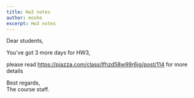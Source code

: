 ```yaml
---
title: Hw3 notes
author: moshe
excerpt: Hw3 notes
---
```


Dear students,

You've got 3 more days for HW3,

please read https://piazza.com/class/lfhzd58w99r6jg/post/114 for more details


Best regards,  
The course staff.

